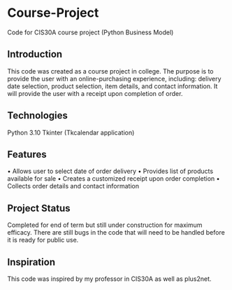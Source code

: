 # Course-Project
Code for CIS30A course project (Python Business Model)
## Introduction
This code was created as a course project in college. The purpose is to provide the user with an online-purchasing experience, including: delivery date selection, product selection, item details, and contact information. It will provide the user with a receipt upon completion of order.
## Technologies
Python 3.10
Tkinter (Tkcalendar application)
## Features
•	Allows user to select date of order delivery
•	Provides list of products available for sale
•	Creates a customized receipt upon order completion
•	Collects order details and contact information
## Project Status
Completed for end of term but still under construction for maximum efficacy. There are still bugs in the code that will need to be handled before it is ready for public use.
## Inspiration
This code was inspired by my professor in CIS30A as well as plus2net.
